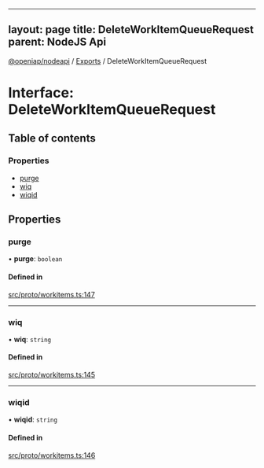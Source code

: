 
---
layout: page
title: DeleteWorkItemQueueRequest
parent: NodeJS Api
---
[@openiap/nodeapi](../README.md) / [Exports](../modules.md) / DeleteWorkItemQueueRequest

# Interface: DeleteWorkItemQueueRequest

## Table of contents

### Properties

- [purge](DeleteWorkItemQueueRequest.md#purge)
- [wiq](DeleteWorkItemQueueRequest.md#wiq)
- [wiqid](DeleteWorkItemQueueRequest.md#wiqid)

## Properties

### purge

• **purge**: `boolean`

#### Defined in

[src/proto/workitems.ts:147](https://github.com/openiap/nodeapi/blob/a6b5438/src/proto/workitems.ts#L147)

___

### wiq

• **wiq**: `string`

#### Defined in

[src/proto/workitems.ts:145](https://github.com/openiap/nodeapi/blob/a6b5438/src/proto/workitems.ts#L145)

___

### wiqid

• **wiqid**: `string`

#### Defined in

[src/proto/workitems.ts:146](https://github.com/openiap/nodeapi/blob/a6b5438/src/proto/workitems.ts#L146)
